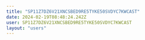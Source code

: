 ```yaml
---
title: "SP11Z7DZ6V21XNCSBED9RE5TYKE50SVDYC7KWCAST"
date: 2024-02-19T08:48:24.242Z
user: SP11Z7DZ6V21XNCSBED9RE5TYKE50SVDYC7KWCAST
layout: "users"
---
```

    